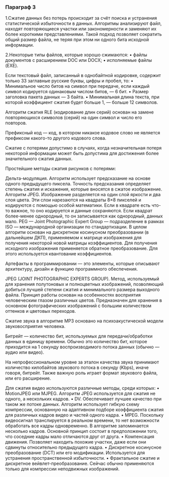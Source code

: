 ### Параграф 3 

1.Сжатие данных без потерь происходит за счёт поиска и устранения статистической избыточности в данных. Алгоритмы анализируют файл, находят повторяющиеся участки или закономерности и заменяют их более короткими представлениями. Такой подход позволяет сократить общий размер файла, не теряя при этом ни одного бита исходной информации.

2.Некоторые типы файлов, которые хорошо сжимаются: • файлы документов с расширением DOC или DOCX; • исполняемые файлы (EXE).

Если текстовый файл, записанный в однобайтной кодировке, содержит только 33 заглавные русские буквы, цифры и пробел, то: • Минимальное число битов на символ при передаче, если каждый символ кодируется одинаковым числом битов, — 6 бит.
• Размер заголовка пакета данных — 3 байта.
• Минимальная длина текста, при которой коэффициент сжатия будет больше 1, — больше 12 символов.

Алгоритм сжатия RLE (кодирование длин серий) основан на замене повторяющихся символов (серий) на один символ и число его повторов.

Префиксный код — код, в котором никакое кодовое слово не является префиксом какого-то другого кодового слова.

Сжатие с потерями допустимо в случаях, когда незначительная потеря некоторой информации может быть допустима для достижения более значительного сжатия данных.

Простейшие методы сжатия рисунков с потерями:

Дельта-модуляция. Алгоритм использует предсказание на основе одного предыдущего пиксела. Точность предсказания определяет степень сжатия и искажения, которые вносятся в сжатое изображение.
Алгоритм JPEG. Изображение разделяется на один слой яркости и два слоя цвета. Эти слои нарезаются на квадраты 8×8 пикселей и кодируются с помощью особой математики. Если в квадрате есть что-то важное, то оно кодируется и данные сохраняются. Если квадрат более-менее однородный, то он записывается как однородный, данных мало.
PEG — Joint Photographic Expert Group — подразделение в рамках ISO — международной организации по стандартизации. В целом алгоритм основан на дискретном косинусном преобразовании (в дальнейшем ДКП), применяемом к матрице изображения для получения некоторой новой матрицы коэффициентов. Для получения исходного изображения применяется обратное преобразование. Для этого используется квантование коэффициентов.

Артефакты в программировании — это элементы, которые описывают архитектуру, дизайн и функцию программного обеспечения.

JPEG (JOINT PHOTOGRAPHIC EXPERTS GROUP). Метод, используемый для хранения полутоновых и полноцветных изображений, позволяющий добиться лучшей степени сжатия и минимального размера выходного файла. Принцип работы основан на особенностях восприятия человеческим глазом различных цветов. Предназначен для хранения в основном фотографических изображений с большим количеством оттенков и цветовых переходов.

Сжатие звука в алгоритме MP3 основано на психоакустической модели звуковосприятия человека.

Битрейт — количество бит, используемых для передачи/обработки данных в единицу времени. Обычно это количество бит, которое приходится на 1 секунду воспроизводимого потока данных (обычно — аудио или видео).

На непрофессиональном уровне за эталон качества звука принимают количество килобайтов звукового потока в секунду (Kbps), иначе говоря, битрейт. Также важную роль играет формат звукового файла, или его расширение.

Для сжатия видео используются различные методы, среди которых: • MotionJPEG или MJPEG. Алгоритм JPEG используется для сжатия не одного, а нескольких кадров.
• DV. Обеспечивает лучшее качество при таком же потоке данных. Алгоритм использует гибкую схему компрессии, основанную на адаптивном подборе коэффициента сжатия для различных кадров видео и частей одного кадра. • MPEG. Поскольку видеосигнал транслируется в реальном времени, то нет возможности обработать все кадры одновременно. В алгоритме запоминается несколько кадров. Основной принцип состоит в предположении того, что соседние кадры мало отличаются друг от друга. • Компенсация движения. Позволяет находить похожие участки, даже если они сдвинуты относительно предыдущего кадра.
• Дискретное косинусное преобразование (DCT) или его модификации. Используется для устранения пространственной избыточности. • Фрактальное сжатие и дискретное вейвлет-преобразование. Сейчас обычно применяются только для компрессии неподвижных изображений.

